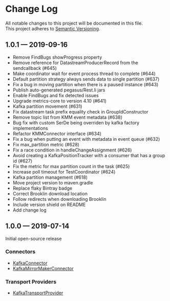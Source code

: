 # Change Log
All notable changes to this project will be documented in this file.  
This project adheres to [Semantic Versioning](http://semver.org/).

## 1.0.1 — 2019-09-16

- Remove FindBugs showProgress property
- Remove reference for DatastreamProducerRecord from the sendcallback (#645)
- Make coordinator wait for event process thread to complete (#644)
- Default partition strategy always sends data to single partition (#637)
- Fix a bug in moving partition when there is a paused instance (#643)
- Publish auto-generated pegasus/Rest.li jars
- Enable FindBugs and fix detected issues
- Upgrade metrics-core to version 4.10 (#641)
- Kafka partition movement (#631)
- Fix datastream task prefix equality check in GroupIdConstructor
- Remove topic list from KMM event metadata (#638)
- Bug fix with custom SerDe being overriden by kafka factory implementations
- Refactor KMMConnector interface (#634)
- Fix a bug when putting an event with metadata in event queue (#632)
- Fix max_partition metric (#628)
- Fix a race condition in handleChangeAssignment (#626)
- Avoid creating a KafkaPositionTracker with a consumer that has a group id (#627)
- Fix the metric for max partition count in the task (#625)
- Increase poll timeout for TestCoordinator (#624)
- Kafka partition management (#618)
- Move project version to maven.gradle
- Replace flaky Bintray badge
- Correct Brooklin download location
- Follow redirects when downloading Brooklin
- Include version shield on README
- Add change log

## 1.0.0 — 2019-07-14
Initial open-source release

### Connectors
  - [KafkaConnector](https://github.com/linkedin/brooklin/wiki/Kafka-Connector)
  - [KafkaMirrorMakerConnector](https://github.com/linkedin/brooklin/wiki/Kafka-MirrorMaker-Connector)
  
### Transport Providers
  - [KafkaTransportProvider](https://github.com/linkedin/brooklin/wiki/Kafka-Transport-Provider)
  
